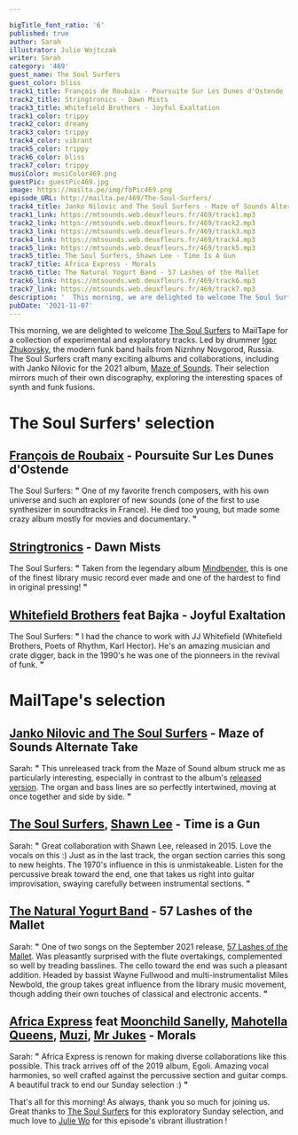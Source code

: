 ```yaml
---

bigTitle_font_ratio: '6'
published: true
author: Sarah
illustrator: Julie Wojtczak
writer: Sarah
category: '469'
guest_name: The Soul Surfers
guest_color: bliss
track1_title: François de Roubaix - Poursuite Sur Les Dunes d'Ostende
track2_title: Stringtronics - Dawn Mists
track3_title: Whitefield Brothers - Joyful Exaltation
track1_color: trippy
track2_color: dreamy
track3_color: trippy
track4_color: vibrant
track5_color: trippy
track6_color: bliss
track7_color: trippy
musiColor: musiColor469.png
guestPic: guestPic469.jpg
image: https://mailta.pe/img/fbPic469.png
episode_URL: http://mailta.pe/469/The-Soul-Surfers/
track4_title: Janko Nilovic and The Soul Surfers - Maze of Sounds Alternate Take
track1_link: https://mtsounds.web.deuxfleurs.fr/469/track1.mp3
track2_link: https://mtsounds.web.deuxfleurs.fr/469/track2.mp3
track3_link: https://mtsounds.web.deuxfleurs.fr/469/track3.mp3
track4_link: https://mtsounds.web.deuxfleurs.fr/469/track4.mp3
track5_link: https://mtsounds.web.deuxfleurs.fr/469/track5.mp3
track5_title: The Soul Surfers, Shawn Lee - Time Is A Gun
track7_title: Africa Express - Morals
track6_title: The Natural Yogurt Band - 57 Lashes of the Mallet
track6_link: https://mtsounds.web.deuxfleurs.fr/469/track6.mp3
track7_link: https://mtsounds.web.deuxfleurs.fr/469/track7.mp3
description: '  This morning, we are delighted to welcome The Soul Surfers to MailTape for a collection of experimental and exploratory tracks. Led by drummer Igor Zhukovsky, the modern funk band hails from Niznhny Novgorod, Russia. The Soul Surfers craft many exciting albums and collaborations, including with Janko Nilovic for the 2021 album, Maze of Sounds. Their selection mirrors much of their own music, exploring the interesting spaces of synth and funk fusions.'
pubDate: '2021-11-07'
---
```

 This morning, we are delighted to welcome [The Soul Surfers](https://soulsurfersubiq.bandcamp.com/) to MailTape for a collection of experimental and exploratory tracks. Led by drummer [Igor Zhukovsky](https://www.discogs.com/artist/2760785-Igor-Zhukovsky), the modern funk band hails from Niznhny Novgorod, Russia. The Soul Surfers craft many exciting albums and collaborations, including with Janko Nilovic for the 2021 album, [Maze of Sounds](https://brocrecordz.bandcamp.com/album/maze-of-sounds). Their selection mirrors much of their own discography, exploring the interesting spaces of synth and funk fusions.
  
 
# The Soul Surfers' selection

## [François de Roubaix](https://www.discogs.com/artist/119363-Fran%C3%A7ois-De-Roubaix) - Poursuite Sur Les Dunes d'Ostende
The Soul Surfers: **"** One of my favorite french composers, with his own universe and such an explorer of new sounds (one of the first to use synthesizer in soundtracks in France). He died too young, but made some crazy album mostly for movies and documentary. **"** 

## [Stringtronics](https://www.macleans.ca/culture/the-weird-and-true-story-of-moondog/) - Dawn Mists
The Soul Surfers: **"** Taken from the legendary album [Mindbender](https://lightintheattic.net/releases/517-mindbender), this is one of the finest library music record ever made and one of the hardest to find in original pressing! **"** 

## [Whitefield Brothers](https://www.zappa.com/) feat Bajka - Joyful Exaltation
The Soul Surfers: **"** I had the chance to work with JJ Whitefield (Whitefield Brothers, Poets of Rhythm, Karl Hector). He's an amazing musician and crate digger, back in the 1990's he was one of the pionneers in the revival of funk. **"** 

# MailTape's selection

## [Janko Nilovic and The Soul Surfers](https://brocrecordz.bandcamp.com/album/maze-of-sounds) - Maze of Sounds Alternate Take
Sarah: **"** This unreleased track from the Maze of Sound album struck me as particularly interesting, especially in contrast to the album's [released version](https://www.youtube.com/watch?v=m1oLjnKeUiY). The organ and bass lines are so perfectly intertwined, moving at once together and side by side. **"** 

## [The Soul Surfers](https://soulsurfersubiq.bandcamp.com/), [Shawn Lee](https://www.shawnlee.net/) - Time is a Gun
Sarah: **"** Great collaboration with Shawn Lee, released in 2015. Love the vocals on this :) Just as in the last track, the organ section carries this song to new heights. The 1970's influence in this is unmistakeable. Listen for the percussive break toward the end, one that takes us right into guitar improvisation, swaying carefully between instrumental sections. **"** 

## [The Natural Yogurt Band](https://thenaturalyogurtband.bandcamp.com/) - 57 Lashes of the Mallet
Sarah: **"** One of two songs on the September 2021 release, [57 Lashes of the Mallet](https://thenaturalyogurtband.bandcamp.com/). Was pleasantly surprised with the flute overtakings, complemented so well by treading basslines. The cello toward the end was such a pleasant addition. Headed by bassist Wayne Fullwood and multi-instrumentalist Miles Newbold, the group takes great influence from the library music movement, though adding their own touches of classical and electronic accents. **"** 

## [Africa Express](https://africaexpress.bandcamp.com/album/egoli) feat [Moonchild Sanelly](https://www.dazeddigital.com/projects/article/52989/1/moonchild-sanelly-musician-biography-dazed-100-2021-profile), [Mahotella Queens](https://www.discogs.com/artist/56676-Mahotella-Queens), [Muzi](https://www.thefader.com/2021/10/01/muzi-new-album-interblaktic-stream), [Mr Jukes](https://www.facebook.com/muziou) - Morals
Sarah: **"** Africa Express is renown for making diverse collaborations like this possible. This track arrives off of the 2019 album, Egoli. Amazing vocal harmonies, so well crafted against the percussive section and guitar comps. A beautiful track to end our Sunday selection :) **"** 

That's all for this morning! As always, thank you so much for joining us. Great thanks to [The Soul Surfers](https://brocrecordz.bandcamp.com/album/maze-of-sounds) for this exploratory Sunday selection, and much love to [Julie Wo](https://www.instagram.com/julie_wo/?hl=en) for this episode's vibrant illustration !
